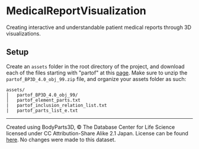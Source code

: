 # MedicalReportVisualization
Creating interactive and understandable patient medical reports through 3D visualizations.

## Setup
Create an `assets` folder in the root directory of the project, and download each of the files starting with "partof" at this [page](http://dbarchive.biosciencedbc.jp/en/bodyparts3d/download.html). Make sure to unzip the `partof_BP3D_4.0_obj_99.zip` file, and organize your assets folder as such: 

```
assets/
│   partof_BP3D_4.0_obj_99/
│   partof_element_parts.txt
|   partof_inclusion_relation_list.txt
|   partof_parts_list_e.txt
```

---
Created using BodyParts3D, © The Database Center for Life Science licensed under CC Attribution-Share Alike 2.1 Japan. License can be found [here](http://dbarchive.biosciencedbc.jp/en/bodyparts3d/lic.html). No changes were made to this dataset.

